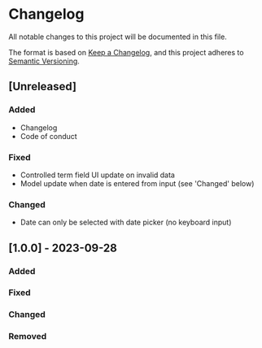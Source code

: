 # Changelog

All notable changes to this project will be documented in this file.

The format is based on [Keep a Changelog](https://keepachangelog.com/en/1.0.0/),
and this project adheres to [Semantic Versioning](https://semver.org/spec/v2.0.0.html).

## [Unreleased]

### Added

- Changelog
- Code of conduct

### Fixed

- Controlled term field UI update on invalid data
- Model update when date is entered from input (see 'Changed' below)

### Changed

- Date can only be selected with date picker (no keyboard input)


## [1.0.0] - 2023-09-28

### Added

### Fixed

### Changed

### Removed
